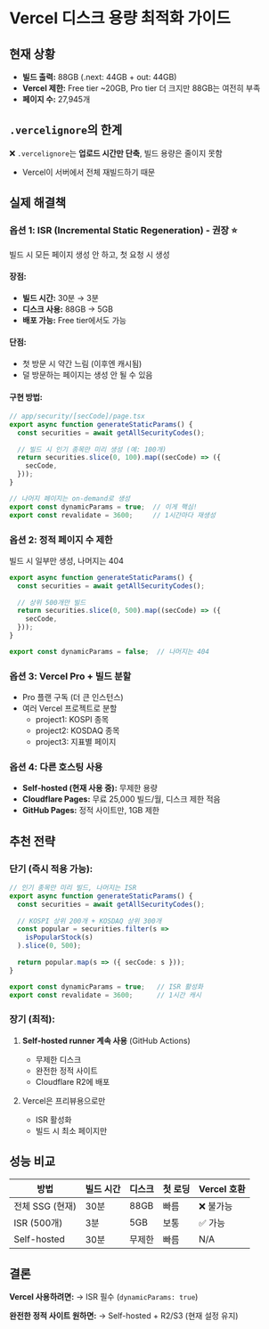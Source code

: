 # Vercel 디스크 용량 최적화 가이드

## 현재 상황
- **빌드 출력:** 88GB (.next: 44GB + out: 44GB)
- **Vercel 제한:** Free tier ~20GB, Pro tier 더 크지만 88GB는 여전히 부족
- **페이지 수:** 27,945개

## `.vercelignore`의 한계
❌ `.vercelignore`는 **업로드 시간만 단축**, 빌드 용량은 줄이지 못함
- Vercel이 서버에서 전체 재빌드하기 때문

## 실제 해결책

### 옵션 1: ISR (Incremental Static Regeneration) - 권장 ⭐
빌드 시 모든 페이지 생성 안 하고, 첫 요청 시 생성

#### 장점:
- **빌드 시간:** 30분 → 3분
- **디스크 사용:** 88GB → 5GB
- **배포 가능:** Free tier에서도 가능

#### 단점:
- 첫 방문 시 약간 느림 (이후엔 캐시됨)
- 덜 방문하는 페이지는 생성 안 될 수 있음

#### 구현 방법:

```typescript
// app/security/[secCode]/page.tsx
export async function generateStaticParams() {
  const securities = await getAllSecurityCodes();
  
  // 빌드 시 인기 종목만 미리 생성 (예: 100개)
  return securities.slice(0, 100).map((secCode) => ({
    secCode,
  }));
}

// 나머지 페이지는 on-demand로 생성
export const dynamicParams = true;  // 이게 핵심!
export const revalidate = 3600;     // 1시간마다 재생성
```

### 옵션 2: 정적 페이지 수 제한
빌드 시 일부만 생성, 나머지는 404

```typescript
export async function generateStaticParams() {
  const securities = await getAllSecurityCodes();
  
  // 상위 500개만 빌드
  return securities.slice(0, 500).map((secCode) => ({
    secCode,
  }));
}

export const dynamicParams = false;  // 나머지는 404
```

### 옵션 3: Vercel Pro + 빌드 분할
- Pro 플랜 구독 (더 큰 인스턴스)
- 여러 Vercel 프로젝트로 분할
  - project1: KOSPI 종목
  - project2: KOSDAQ 종목
  - project3: 지표별 페이지

### 옵션 4: 다른 호스팅 사용
- **Self-hosted (현재 사용 중):** 무제한 용량
- **Cloudflare Pages:** 무료 25,000 빌드/월, 디스크 제한 적음
- **GitHub Pages:** 정적 사이트만, 1GB 제한

## 추천 전략

### 단기 (즉시 적용 가능):
```typescript
// 인기 종목만 미리 빌드, 나머지는 ISR
export async function generateStaticParams() {
  const securities = await getAllSecurityCodes();
  
  // KOSPI 상위 200개 + KOSDAQ 상위 300개
  const popular = securities.filter(s => 
    isPopularStock(s)
  ).slice(0, 500);
  
  return popular.map(s => ({ secCode: s }));
}

export const dynamicParams = true;   // ISR 활성화
export const revalidate = 3600;      // 1시간 캐시
```

### 장기 (최적):
1. **Self-hosted runner 계속 사용** (GitHub Actions)
   - 무제한 디스크
   - 완전한 정적 사이트
   - Cloudflare R2에 배포

2. Vercel은 프리뷰용으로만
   - ISR 활성화
   - 빌드 시 최소 페이지만

## 성능 비교

| 방법 | 빌드 시간 | 디스크 | 첫 로딩 | Vercel 호환 |
|------|----------|--------|---------|------------|
| 전체 SSG (현재) | 30분 | 88GB | 빠름 | ❌ 불가능 |
| ISR (500개) | 3분 | 5GB | 보통 | ✅ 가능 |
| Self-hosted | 30분 | 무제한 | 빠름 | N/A |

## 결론

**Vercel 사용하려면:**
→ ISR 필수 (`dynamicParams: true`)

**완전한 정적 사이트 원하면:**
→ Self-hosted + R2/S3 (현재 설정 유지)
